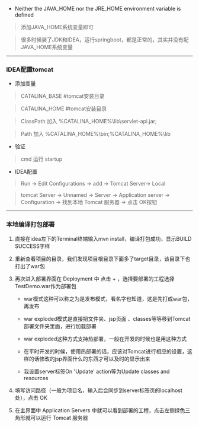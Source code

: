 * Neither the JAVA_HOME nor the JRE_HOME environment variable is defined 

> 添加JAVA_HOME系统变量即可

> 很多时候装了JDK和IDEA，运行springboot，都是正常的，其实并没有配JAVA_HOME系统变量

---

### IDEA配置tomcat

* 添加变量

> CATALINA_BASE #tomcat安装目录

> CATALINA_HOME #tomcat安装目录

> ClassPath 加入 %CATALINA_HOME%\lib\servlet-api.jar;

> Path 加入 %CATALINA_HOME%\bin;%CATALINA_HOME%\lib

* 验证

> cmd 运行 startup

* IDEA配置

> Run -> Edit Configurations -> add -> Tomcat Server-> Local

> tomcat Server -> Unnamed -> Server -> Application server -> Configuration -> 找到本地 Tomcat 服务器 -> 点击 OK按钮

---

### 本地编译打包部署

1. 直接在idea左下的Terminal终端输入mvn install，编译打包成功，显示BUILD SUCCESS字样

2. 重新查看项目的目录，我们发现项目根目录下面多了target目录，该目录下也打出了war包

3. 再次进入部署界面在 Deployment 中 点击 + ，选择要部署的工程选择TestDemo.war作为部署包

	- war模式这种可以称之为是发布模式，看名字也知道，这是先打成war包，再发布

	- war exploded模式是直接把文件夹、jsp页面 、classes等等移到Tomcat 部署文件夹里面，进行加载部署
	
	- war exploded这种方式支持热部署，一般在开发的时候也是用这种方式

	- 在平时开发的时候，使用热部署的话，应该对Tomcat进行相应的设置，这样的话修改的jsp界面什么的东西才可以及时的显示出来
	
	- 我设置server标签On 'Update' action等为Update classes and resources

4. 填写访问路径（一般为项目名，输入后会同步到server标签页的localhost处），点击 OK

5. 在主界面中 Application Servers 中就可以看到部署的工程，点击左侧绿色三角形就可以运行 Tomcat 服务器
